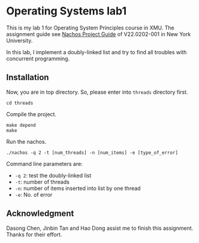 # Operating Systems lab1

This is my lab 1 for Operating System Principles course in XMU. The assignment guide see [Nachos Project Guide] of V22.0202-001 in New York University.

In this lab, I implement a doubly-linked list and try to find all troubles with concurrent programming. 

## Installation
Now, you are in top directory. So, please enter into `threads` directory first.

```
cd threads
```

Compile the project.

```
make depend
make
```

Run the nachos.

```
./nachos -q 2 -t [num_threads] -n [num_items] -e [type_of_error]
```

Command line parameters are:

- `-q 2`: test the doubly-linked list
- `-t`: number of threads
- `-n`: number of items inserted into list by one thread
- `-e`: No. of error

## Acknowledgment
Dasong Chen, Jinbin Tan and Hao Dong assist me to finish this assignment. Thanks for their effort.

[Nachos Project Guide]: http://www.cs.nyu.edu/courses/spring05/V22.0202-001/nachos-labs.pdf